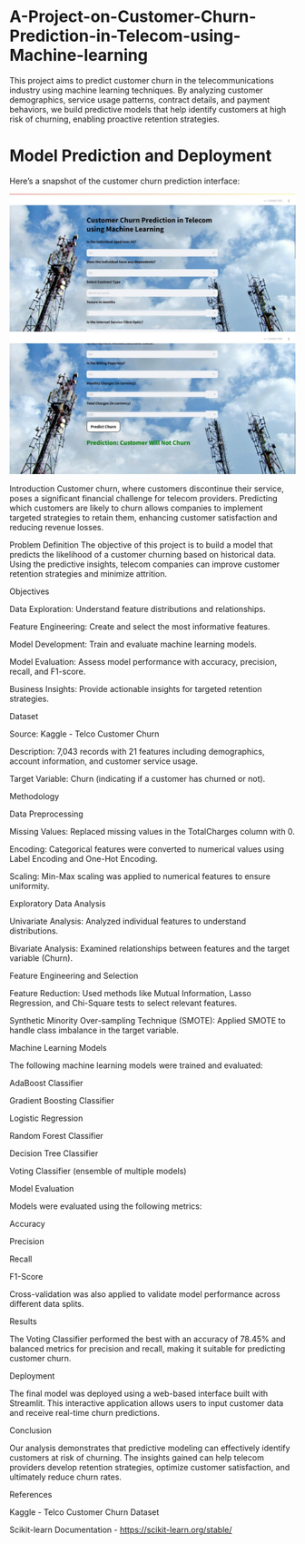 # A-Project-on-Customer-Churn-Prediction-in-Telecom-using-Machine-learning
This project aims to predict customer churn in the telecommunications industry using machine learning techniques. By analyzing customer demographics, service usage patterns, contract details, and payment behaviors, we build predictive models that help identify customers at high risk of churning, enabling proactive retention strategies.

# Model Prediction and Deployment

Here’s a snapshot of the customer churn prediction interface:

![Alt text](IMG-20241013-WA0008.jpg)
![Alt text](IMG-20241013-WA0009.jpg)

Introduction
Customer churn, where customers discontinue their service, poses a significant financial challenge for telecom providers. Predicting which customers are likely to churn allows companies to implement targeted strategies to retain them, enhancing customer satisfaction and reducing revenue losses.

Problem Definition
The objective of this project is to build a model that predicts the likelihood of a customer churning based on historical data. Using the predictive insights, telecom companies can improve customer retention strategies and minimize attrition.

Objectives

Data Exploration: Understand feature distributions and relationships.

Feature Engineering: Create and select the most informative features.

Model Development: Train and evaluate machine learning models.

Model Evaluation: Assess model performance with accuracy, precision, recall, and F1-score.

Business Insights: Provide actionable insights for targeted retention strategies.

Dataset

Source: Kaggle - Telco Customer Churn

Description: 7,043 records with 21 features including demographics, account information, and customer service usage.

Target Variable: Churn (indicating if a customer has churned or not).

Methodology

Data Preprocessing

Missing Values: Replaced missing values in the TotalCharges column with 0.

Encoding: Categorical features were converted to numerical values using Label Encoding and One-Hot Encoding.

Scaling: Min-Max scaling was applied to numerical features to ensure uniformity.

Exploratory Data Analysis

Univariate Analysis: Analyzed individual features to understand distributions.

Bivariate Analysis: Examined relationships between features and the target variable (Churn).

Feature Engineering and Selection

Feature Reduction: Used methods like Mutual Information, Lasso Regression, and Chi-Square tests to select relevant features.

Synthetic Minority Over-sampling Technique (SMOTE): Applied SMOTE to handle class imbalance in the target variable.

Machine Learning Models

The following machine learning models were trained and evaluated:

AdaBoost Classifier

Gradient Boosting Classifier

Logistic Regression

Random Forest Classifier

Decision Tree Classifier

Voting Classifier (ensemble of multiple models)

Model Evaluation

Models were evaluated using the following metrics:

Accuracy

Precision

Recall

F1-Score

Cross-validation was also applied to validate model performance across different data splits.

Results

The Voting Classifier performed the best with an accuracy of 78.45% and balanced metrics for precision and recall, making it suitable for predicting customer churn.

Deployment

The final model was deployed using a web-based interface built with Streamlit. This interactive application allows users to input customer data and receive real-time churn predictions.

Conclusion

Our analysis demonstrates that predictive modeling can effectively identify customers at risk of churning. The insights gained can help telecom providers develop retention strategies, optimize customer satisfaction, and ultimately reduce churn rates.

References

Kaggle - Telco Customer Churn Dataset

Scikit-learn Documentation - https://scikit-learn.org/stable/
